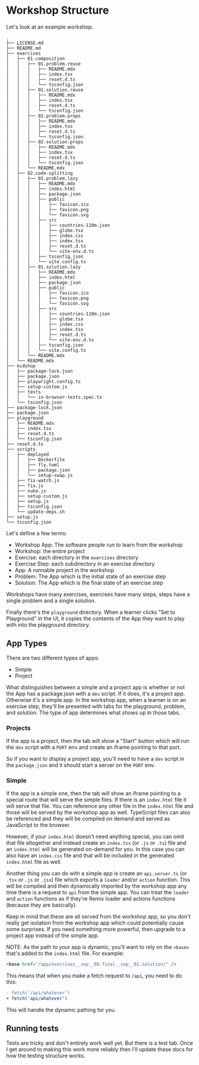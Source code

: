 # Workshop Structure

Let's look at an example workshop:

```
.
├── LICENSE.md
├── README.md
├── exercises
│   ├── 01.composition
│   │   ├── 01.problem.reuse
│   │   │   ├── README.mdx
│   │   │   ├── index.tsx
│   │   │   ├── reset.d.ts
│   │   │   └── tsconfig.json
│   │   ├── 01.solution.reuse
│   │   │   ├── README.mdx
│   │   │   ├── index.tsx
│   │   │   ├── reset.d.ts
│   │   │   └── tsconfig.json
│   │   ├── 02.problem.props
│   │   │   ├── README.mdx
│   │   │   ├── index.tsx
│   │   │   ├── reset.d.ts
│   │   │   └── tsconfig.json
│   │   ├── 02.solution.props
│   │   │   ├── README.mdx
│   │   │   ├── index.tsx
│   │   │   ├── reset.d.ts
│   │   │   └── tsconfig.json
│   │   └── README.mdx
│   ├── 02.code-splitting
│   │   ├── 01.problem.lazy
│   │   │   ├── README.mdx
│   │   │   ├── index.html
│   │   │   ├── package.json
│   │   │   ├── public
│   │   │   │   ├── favicon.ico
│   │   │   │   ├── favicon.png
│   │   │   │   └── favicon.svg
│   │   │   ├── src
│   │   │   │   ├── countries-110m.json
│   │   │   │   ├── globe.tsx
│   │   │   │   ├── index.css
│   │   │   │   ├── index.tsx
│   │   │   │   ├── reset.d.ts
│   │   │   │   └── vite-env.d.ts
│   │   │   ├── tsconfig.json
│   │   │   └── vite.config.ts
│   │   ├── 01.solution.lazy
│   │   │   ├── README.mdx
│   │   │   ├── index.html
│   │   │   ├── package.json
│   │   │   ├── public
│   │   │   │   ├── favicon.ico
│   │   │   │   ├── favicon.png
│   │   │   │   └── favicon.svg
│   │   │   ├── src
│   │   │   │   ├── countries-110m.json
│   │   │   │   ├── globe.tsx
│   │   │   │   ├── index.css
│   │   │   │   ├── index.tsx
│   │   │   │   ├── reset.d.ts
│   │   │   │   └── vite-env.d.ts
│   │   │   ├── tsconfig.json
│   │   │   └── vite.config.ts
│   │   └── README.mdx
│   └── README.mdx
├── kcdshop
│   ├── package-lock.json
│   ├── package.json
│   ├── playwright.config.ts
│   ├── setup-custom.js
│   ├── tests
│   │   └── in-browser-tests.spec.ts
│   └── tsconfig.json
├── package-lock.json
├── package.json
├── playground
│   ├── README.mdx
│   ├── index.tsx
│   ├── reset.d.ts
│   └── tsconfig.json
├── reset.d.ts
├── scripts
│   ├── deployed
│   │   ├── Dockerfile
│   │   ├── fly.toml
│   │   ├── package.json
│   │   └── setup-swap.js
│   ├── fix-watch.js
│   ├── fix.js
│   ├── nuke.js
│   ├── setup-custom.js
│   ├── setup.js
│   ├── tsconfig.json
│   └── update-deps.sh
├── setup.js
└── tsconfig.json
```

Let's define a few terms:

- Workshop App: The software people run to learn from the workshop
- Workshop: the entire project
- Exercise: each directory in the `exercises` directory
- Exercise Step: each subdirectory in an exercise directory
- App: A runnable project in the workshop
- Problem: The App which is the initial state of an exercise step
- Solution: The App which is the final state of an exercise step

Workshops have many exercises, exercises have many steps, steps have a single
problem and a single solution.

Finally there's the `playground` directory. When a learner clicks "Set to
Playground" in the UI, it copies the contents of the App they want to play with
into the playground directory.

## App Types

There are two different types of apps:

- Simple
- Project

What distinguishes between a simple and a project app is whether or not the App
has a package.json with a `dev` script. If it does, it's a project app.
Otherwise it's a simple app. In the workshop app, when a learner is on an
exercise step, they'll be presented with tabs for the playground, problem, and
solution. The type of app determines what shows up in those tabs.

### Projects

If the app is a project, then the tab will show a "Start" button which will run
the `dev` script with a `PORT` env and create an iframe pointing to that port.

So if you want to display a project app, you'll need to have a `dev` script in
the `package.json` and it should start a server on the `PORT` env.

### Simple

If the app is a simple one, then the tab will show an iframe pointing to a
special route that will serve the simple files. If there is an `index.html` file
it will serve that file. You can reference any other file in the `index.html`
file and those will be served by the workshop app as well. TypeScript files can
also be referenced and they will be compiled on demand and served as JavaScript
to the browser.

However, if your `index.html` doesn't need anything special, you can omit that
file altogether and instead create an `index.tsx` (or `.js` or `.ts`) file and
an `index.html` will be generated on-demand for you. In this case you can also
have an `index.css` file and that will be included in the generated `index.html`
file as well.

Another thing you can do with a simple app is create an `api.server.ts` (or
`.tsx` or `.js` or `.jsx`) file which exports a `loader` and/or `action`
function. This will be compiled and then dynamically imported by the workshop
app any time there is a request to `api` from the simple app. You can treat the
`loader` and `action` functions as if they're Remix loader and actions functions
(because they are basically).

Keep in mind that these are all served from the workshop app, so you don't
really get isolation from the workshop app which could potentially cause some
surprises. If you need something more powerful, then upgrade to a project app
instead of the simple app.

NOTE: As the path to your app is dynamic, you'll want to rely on the `<base>`
that's added to the `index.html` file. For example:

```html
<base href="/app/exercises__sep__08.final__sep__01.solution/" />
```

This means that when you make a fetch request to `/api`, you need to do this:

```diff
- fetch('/api/whatever')
+ fetch('api/whatever')
```

This will handle the dynamic pathing for you.

## Running tests

Tests are tricky and don't entirely work well yet. But there is a test tab. Once
I get around to making this work more reliably then I'll update these docs for
how the testing structure works.
